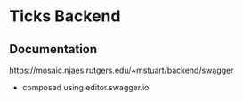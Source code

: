 # Ticks Backend

## Documentation
https://mosaic.njaes.rutgers.edu/~mstuart/backend/swagger

- composed using editor.swagger.io

